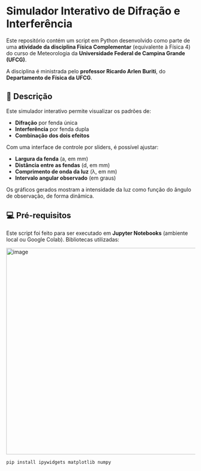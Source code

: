 # Simulador Interativo de Difração e Interferência

Este repositório contém um script em Python desenvolvido como parte de uma **atividade da disciplina Física Complementar** (equivalente à Física 4) do curso de Meteorologia da **Universidade Federal de Campina Grande (UFCG)**.

A disciplina é ministrada pelo **professor Ricardo Arlen Buriti**, do **Departamento de Física da UFCG**.

## 🔬 Descrição

Este simulador interativo permite visualizar os padrões de:

- **Difração** por fenda única  
- **Interferência** por fenda dupla  
- **Combinação dos dois efeitos**

Com uma interface de controle por sliders, é possível ajustar:

- **Largura da fenda** (a, em mm)  
- **Distância entre as fendas** (d, em mm)  
- **Comprimento de onda da luz** (λ, em nm)  
- **Intervalo angular observado** (em graus)

Os gráficos gerados mostram a intensidade da luz como função do ângulo de observação, de forma dinâmica.

## 💻 Pré-requisitos

Este script foi feito para ser executado em **Jupyter Notebooks** (ambiente local ou Google Colab). Bibliotecas utilizadas:

<img width="861" height="550" alt="image" src="https://github.com/user-attachments/assets/166a69a6-32de-44eb-8fd1-c4fbac8aea0a" />



```bash
pip install ipywidgets matplotlib numpy


